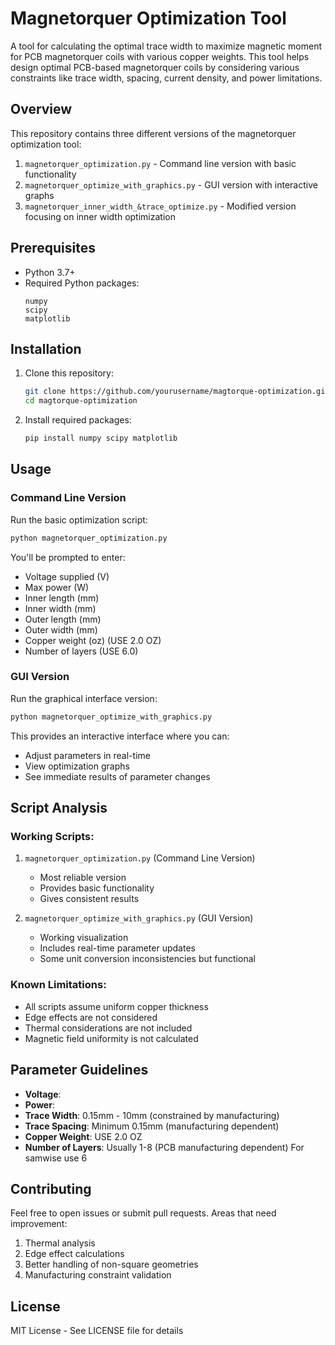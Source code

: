 # Magnetorquer Optimization Tool

A tool for calculating the optimal trace width to maximize magnetic moment for PCB magnetorquer coils with various copper weights. This tool helps design optimal PCB-based magnetorquer coils by considering various constraints like trace width, spacing, current density, and power limitations.

## Overview

This repository contains three different versions of the magnetorquer optimization tool:

1. `magnetorquer_optimization.py` - Command line version with basic functionality
2. `magnetorquer_optimize_with_graphics.py` - GUI version with interactive graphs
3. `magnetorquer_inner_width_&trace_optimize.py` - Modified version focusing on inner width optimization

## Prerequisites

- Python 3.7+
- Required Python packages:
  ```
  numpy
  scipy
  matplotlib
  ```

## Installation

1. Clone this repository:
   ```bash
   git clone https://github.com/yourusername/magtorque-optimization.git
   cd magtorque-optimization
   ```

2. Install required packages:
   ```bash
   pip install numpy scipy matplotlib
   ```

## Usage

### Command Line Version
Run the basic optimization script:
```bash
python magnetorquer_optimization.py
```
You'll be prompted to enter: 
- Voltage supplied (V)
- Max power (W)
- Inner length (mm)
- Inner width (mm)
- Outer length (mm)
- Outer width (mm)
- Copper weight (oz) (USE 2.0 OZ)
- Number of layers (USE 6.0)

### GUI Version
Run the graphical interface version:
```bash
python magnetorquer_optimize_with_graphics.py
```
This provides an interactive interface where you can:
- Adjust parameters in real-time
- View optimization graphs
- See immediate results of parameter changes

## Script Analysis

### Working Scripts:
1. `magnetorquer_optimization.py` (Command Line Version)
   - Most reliable version
   - Provides basic functionality
   - Gives consistent results

2. `magnetorquer_optimize_with_graphics.py` (GUI Version)
   - Working visualization
   - Includes real-time parameter updates
   - Some unit conversion inconsistencies but functional

### Known Limitations:
- All scripts assume uniform copper thickness
- Edge effects are not considered
- Thermal considerations are not included
- Magnetic field uniformity is not calculated

## Parameter Guidelines

- **Voltage**:
- **Power**:
- **Trace Width**: 0.15mm - 10mm (constrained by manufacturing)
- **Trace Spacing**: Minimum 0.15mm (manufacturing dependent)
- **Copper Weight**: USE 2.0 OZ
- **Number of Layers**: Usually 1-8 (PCB manufacturing dependent) For samwise use 6

## Contributing

Feel free to open issues or submit pull requests. Areas that need improvement:
1. Thermal analysis
2. Edge effect calculations
3. Better handling of non-square geometries
4. Manufacturing constraint validation

## License

MIT License - See LICENSE file for details